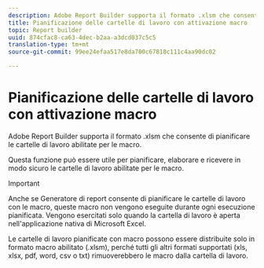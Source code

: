 ```yaml
---
description: Adobe Report Builder supporta il formato .xlsm che consente di pianificare le cartelle di lavoro abilitate per le macro.
title: Pianificazione delle cartelle di lavoro con attivazione macro
topic: Report builder
uuid: 874cfac8-ca63-4dec-b2aa-a3dcd037c5c5
translation-type: tm+mt
source-git-commit: 99ee24efaa517e8da700c67818c111c4aa90dc02

---
```



# Pianificazione delle cartelle di lavoro con attivazione macro

Adobe Report Builder supporta il formato .xlsm che consente di pianificare le cartelle di lavoro abilitate per le macro.

Questa funzione può essere utile per pianificare, elaborare e ricevere in modo sicuro le cartelle di lavoro abilitate per le macro.

>[!IMPORTANT]
>
>Anche se Generatore di report consente di pianificare le cartelle di lavoro con le macro, queste macro non vengono eseguite durante ogni esecuzione pianificata. Vengono esercitati solo quando la cartella di lavoro è aperta nell'applicazione nativa di Microsoft Excel.

Le cartelle di lavoro pianificate con macro possono essere distribuite solo in formato macro abilitato (.xlsm), perché tutti gli altri formati supportati (xls, xlsx, pdf, word, csv o txt) rimuoverebbero le macro dalla cartella di lavoro.
